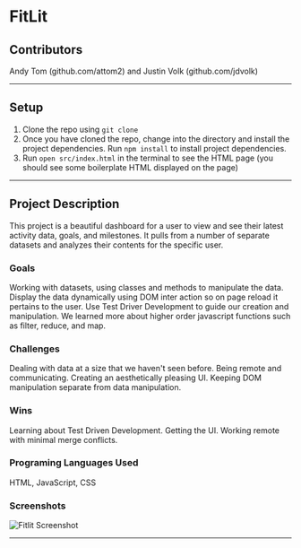 # FitLit 

## Contributors
Andy Tom (github.com/attom2) and Justin Volk (github.com/jdvolk)
___
## Setup
1.  Clone the repo using `git clone`
2. Once you have cloned the repo, change into the directory and install the project dependencies. Run `npm install` to install project dependencies.
3. Run `open src/index.html` in the terminal to see the HTML page (you should see some boilerplate HTML displayed on the page)
___
## Project Description
This project is a beautiful dashboard for a user to view and see their latest activity data, goals, and milestones. It pulls from a number of separate datasets and analyzes their contents for the specific user. 
### Goals
Working with datasets, using classes and methods to manipulate the data. Display the data dynamically using DOM inter action so on page reload it pertains to the user. Use Test Driver Development to guide our creation and manipulation. 
We learned more about higher order javascript functions such as filter, reduce, and map. 
### Challenges
Dealing with data at a size that we haven't seen before. Being remote and communicating. Creating an aesthetically pleasing UI. Keeping DOM manipulation separate from data manipulation. 
### Wins
Learning about Test Driven Development. Getting the UI. Working remote with minimal merge conflicts.
### Programing Languages Used
HTML, JavaScript, CSS
### Screenshots
![Fitlit Screenshot](https://i.imgur.com/GC06ebi.png)
___




